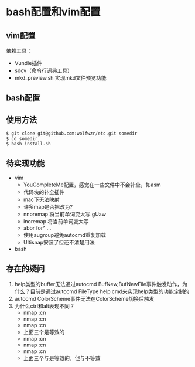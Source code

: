 bash配置和vim配置
=================


vim配置
-------

依赖工具：
- Vundle插件
- sdcv（命令行词典工具）
- mkd_preview.sh 实现mkd文件预览功能

bash配置
--------


使用方法
--------

```
$ git clone git@github.com:wolfwzr/etc.git somedir
$ cd somedir
$ bash install.sh
```

待实现功能
----------

- vim
    - YouCompleteMe配置，感觉在一些文件中不会补全，如asm
    - 代码块的补全插件
    - mac下无法映射<A-->
    - 许多<buffer>map是否把<Leader>改为<localleader>?
    - nnoremap <A-u> 将当前单词变大写 gUaw
    - inoremap <A-u> 将当前单词变大写
    - abbr for^ ...
    - 使用augroup避免autocmd重复加载
    - Ultisnap安装了但还不清楚用法
- bash

存在的疑问
----------

1. help类型的buffer无法通过autocmd BufNew,BufNewFile事件触发动作，为什么？目前是通过autocmd FileType help cmd来实现help类型的功能定制的
2. autocmd ColorScheme事件无法在ColorScheme切换后触发
3. 为什么ctrl和alt表现不同？
    - nmap <C-n> :cn<CR>
    - nmap <C-N> :cn<CR>
    - nmap <C-S-n> :cn<CR>
    - 上面三个是等效的
    - nmap <A-n> :cn<CR>
    - nmap <A-N> :cn<CR>
    - nmap <A-S-n> :cn<CR>
    - 上面三个<A-N>与<A-S-n>是等效的，但与<A-n>不等效
